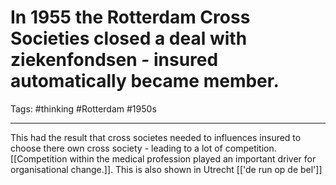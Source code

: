 # In 1955 the Rotterdam Cross Societies closed a deal with ziekenfondsen - insured automatically became member.
Tags: #thinking #Rotterdam #1950s

---

This had the result that cross societes needed to influences insured to choose there own cross society - leading to a lot of competition. [[Competition within the medical profession played an important driver for organisational change.]]. This is also shown in Utrecht [['de run op de bel']]